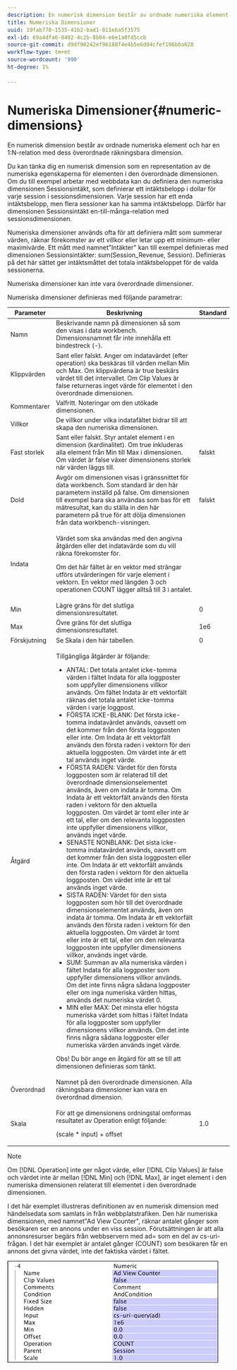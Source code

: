 ```yaml
---
description: En numerisk dimension består av ordnade numeriska element och har en 1:N-relation med dess överordnade räkningsbara dimension.
title: Numeriska Dimensioner
uuid: 19fab770-1535-41b2-bad1-811eba5f3575
exl-id: 69a4dfa6-8402-4c2b-8b04-e6e1a0fd5ccb
source-git-commit: d9df90242ef96188f4e4b5e6d04cfef196b0a628
workflow-type: tm+mt
source-wordcount: '990'
ht-degree: 1%

---
```


# Numeriska Dimensioner{#numeric-dimensions}

En numerisk dimension består av ordnade numeriska element och har en 1:N-relation med dess överordnade räkningsbara dimension.

Du kan tänka dig en numerisk dimension som en representation av de numeriska egenskaperna för elementen i den överordnade dimensionen. Om du till exempel arbetar med webbdata kan du definiera den numeriska dimensionen Sessionsintäkt, som definierar ett intäktsbelopp i dollar för varje session i sessionsdimensionen. Varje session har ett enda intäktsbelopp, men flera sessioner kan ha samma intäktsbelopp. Därför har dimensionen Sessionsintäkt en-till-många-relation med sessionsdimensionen.

Numeriska dimensioner används ofta för att definiera mått som summerar värden, räknar förekomster av ett villkor eller letar upp ett minimum- eller maximivärde. Ett mått med namnet&quot;Intäkter&quot; kan till exempel definieras med dimensionen Sessionsintäkter: sum(Session_Revenue, Session). Definieras på det här sättet ger intäktsmåttet det totala intäktsbeloppet för de valda sessionerna.

Numeriska dimensioner kan inte vara överordnade dimensioner.

Numeriska dimensioner definieras med följande parametrar:

<table id="table_15B849DD0BFC4D57AD6CF28898901324"> 
 <thead> 
  <tr> 
   <th colname="col1" class="entry"> Parameter </th> 
   <th colname="col2" class="entry"> Beskrivning </th> 
   <th colname="col3" class="entry"> Standard </th> 
  </tr> 
 </thead>
 <tbody> 
  <tr> 
   <td colname="col1"> Namn </td> 
   <td colname="col2"> Beskrivande namn på dimensionen så som den visas i data workbench. Dimensionsnamnet får inte innehålla ett bindestreck (-). </td> 
   <td colname="col3"> </td> 
  </tr> 
  <tr> 
   <td colname="col1"> Klippvärden </td> 
   <td colname="col2"> Sant eller falskt. Anger om indatavärdet (efter operation) ska beskäras till värden mellan Min och Max. Om klippvärdena är true beskärs värdet till det intervallet. Om Clip Values är false returneras inget värde för elementet i den överordnade dimensionen. </td> 
   <td colname="col3"> </td> 
  </tr> 
  <tr> 
   <td colname="col1"> Kommentarer </td> 
   <td colname="col2"> Valfritt. Noteringar om den utökade dimensionen. </td> 
   <td colname="col3"> </td> 
  </tr> 
  <tr> 
   <td colname="col1"> Villkor </td> 
   <td colname="col2"> De villkor under vilka indatafältet bidrar till att skapa den numeriska dimensionen. </td> 
   <td colname="col3"> </td> 
  </tr> 
  <tr> 
   <td colname="col1"> Fast storlek </td> 
   <td colname="col2"> Sant eller falskt. Styr antalet element i en dimension (kardinalitet). Om true inkluderas alla element från Min till Max i dimensionen. Om värdet är false växer dimensionens storlek när värden läggs till. </td> 
   <td colname="col3"> falskt </td> 
  </tr> 
  <tr> 
   <td colname="col1"> Dold </td> 
   <td colname="col2"> Avgör om dimensionen visas i gränssnittet för data workbench. Som standard är den här parametern inställd på false. Om dimensionen till exempel bara ska användas som bas för ett mätresultat, kan du ställa in den här parametern på true för att dölja dimensionen från data workbench-visningen. </td> 
   <td colname="col3"> falskt </td> 
  </tr> 
  <tr> 
   <td colname="col1"> Indata </td> 
   <td colname="col2"> <p>Värdet som ska användas med den angivna åtgärden eller det indatavärde som du vill räkna förekomster för. </p> <p> Om det här fältet är en vektor med strängar utförs utvärderingen för varje element i vektorn. En vektor med längden 3 och operationen COUNT lägger alltså till 3 i antalet. </p> </td> 
   <td colname="col3"> </td> 
  </tr> 
  <tr> 
   <td colname="col1"> Min </td> 
   <td colname="col2"> Lägre gräns för det slutliga dimensionsresultatet. </td> 
   <td colname="col3"> 0 </td> 
  </tr> 
  <tr> 
   <td colname="col1"> Max </td> 
   <td colname="col2"> Övre gräns för det slutliga dimensionsresultatet. </td> 
   <td colname="col3"> 1e6 </td> 
  </tr> 
  <tr> 
   <td colname="col1"> Förskjutning </td> 
   <td colname="col2"> Se Skala i den här tabellen. </td> 
   <td colname="col3"> 0 </td> 
  </tr> 
  <tr> 
   <td colname="col1"> Åtgärd </td> 
   <td colname="col2"> <p>Tillgängliga åtgärder är följande: </p> <p> 
     <ul id="ul_E04733E5E8824A2BAAB90D9356078D99"> 
      <li id="li_CAEE9167D45540BEAC538345F250B509"> ANTAL: Det totala antalet icke-tomma värden i fältet <span class="wintitle"> Indata</span> för alla loggposter som uppfyller dimensionens villkor används. Om fältet <span class="wintitle"> Indata</span> är ett vektorfält räknas det totala antalet icke-tomma värden i varje loggpost. </li> 
      <li id="li_64A4D671E78642BD9A9334F8098450B9"> FÖRSTA ICKE-BLANK: Det första icke-tomma indatavärdet används, oavsett om det kommer från den första loggposten eller inte. Om <span class="wintitle"> Indata</span> är ett vektorfält används den första raden i vektorn för den aktuella loggposten. Om värdet inte är ett tal används inget värde. </li> 
      <li id="li_C967964729BD4A638FF78D8883CE513F"> FÖRSTA RADEN: Värdet för den första loggposten som är relaterad till det överordnade dimensionselementet används, även om indata är tomma. Om <span class="wintitle"> Indata</span> är ett vektorfält används den första raden i vektorn för den aktuella loggposten. Om värdet är tomt eller inte är ett tal, eller om den relevanta loggposten inte uppfyller dimensionens villkor, används inget värde. </li> 
      <li id="li_74171B17F480478B8547E1A361B22DA4"> SENASTE NONBLANK: Det sista icke-tomma indatavärdet används, oavsett om det kommer från den sista loggposten eller inte. Om <span class="wintitle"> Indata</span> är ett vektorfält används den första raden i vektorn för den aktuella loggposten. Om värdet inte är ett tal används inget värde. </li> 
      <li id="li_1253ECF507BD4BBF97CBB2FA12915045"> SISTA RADEN: Värdet för den sista loggposten som hör till det överordnade dimensionselementet används, även om indata är tomma. Om <span class="wintitle"> Indata</span> är ett vektorfält används den första raden i vektorn för den aktuella loggposten. Om värdet är tomt eller inte är ett tal, eller om den relevanta loggposten inte uppfyller dimensionens villkor, används inget värde. </li> 
      <li id="li_20819E3944544F98853D6A02814F47B2"> SUM: Summan av alla numeriska värden i fältet <span class="wintitle"> Indata</span> för alla loggposter som uppfyller dimensionens villkor används. Om det inte finns några sådana loggposter eller om inga numeriska värden hittas, används det numeriska värdet 0. </li> 
      <li id="li_086C2E57604B4645A9203A984C6F9A04">MIN eller MAX: Det minsta eller högsta numeriska värdet som hittas i fältet <span class="wintitle"> Indata</span> för alla loggposter som uppfyller dimensionens villkor används. Om det inte finns några sådana loggposter eller numeriska värden används inget värde. </li> 
     </ul> </p> <p> <p>Obs!  Du bör ange en åtgärd för att se till att dimensionen definieras som tänkt. </p> </p> </td> 
   <td colname="col3"> </td> 
  </tr> 
  <tr> 
   <td colname="col1"> Överordnad </td> 
   <td colname="col2"> Namnet på den överordnade dimensionen. Alla räkningsbara dimensioner kan vara en överordnad dimension. </td> 
   <td colname="col3"> </td> 
  </tr> 
  <tr> 
   <td colname="col1"> Skala </td> 
   <td colname="col2"> <p>För att ge dimensionens ordningstal omformas resultatet av Operation enligt följande: </p> <p> (scale * input) + offset </p> </td> 
   <td colname="col3"> 1.0 </td> 
  </tr> 
 </tbody> 
</table>

>[!NOTE]
>
>Om [!DNL Operation] inte ger något värde, eller [!DNL Clip Values] är false och värdet inte är mellan [!DNL Min] och [!DNL Max], är inget element i den numeriska dimensionen relaterat till elementet i den överordnade dimensionen.

I det här exemplet illustreras definitionen av en numerisk dimension med händelsedata som samlats in från webbplatstrafiken. Den här numeriska dimensionen, med namnet&quot;Ad View Counter&quot;, räknar antalet gånger som besökaren ser en annons under en viss session. Förutsättningen är att alla annonsresurser begärs från webbservern med ad= som en del av cs-uri-frågan. I det här exemplet är antalet gånger (COUNT) som besökaren får en annons det givna värdet, inte det faktiska värdet i fältet.

![](assets/cfg_Transformation_Dim_Numeric.png)
